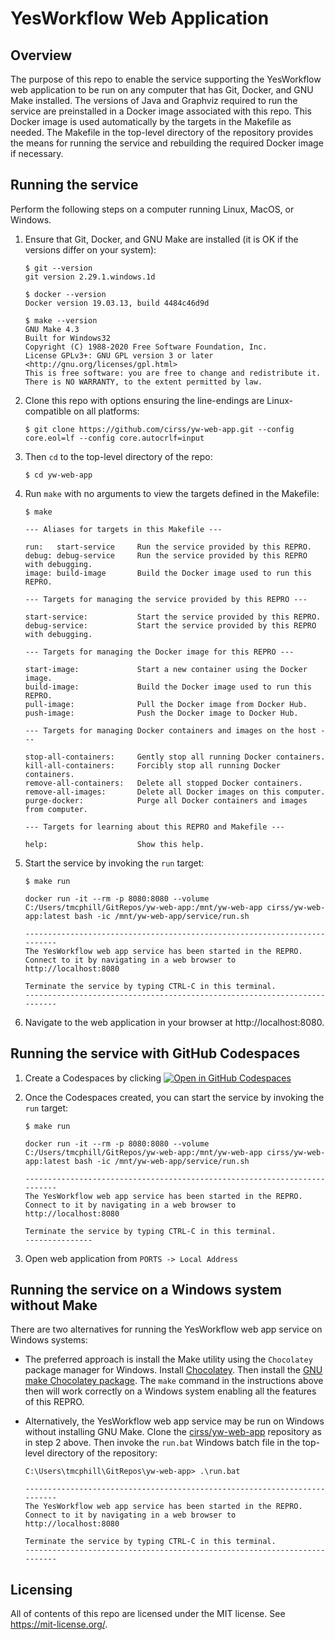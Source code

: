 # YesWorkflow Web Application


## Overview

The purpose of this repo to enable the service supporting the YesWorkflow web
application to be run on any computer that has Git, Docker, and GNU Make
installed. The versions of Java and Graphviz required to run the service are
preinstalled in a Docker image associated with this repo. This Docker image is
used automatically by the targets in the Makefile as needed. The Makefile in
the top-level directory of the repository provides the means for running the 
service and rebuilding the required Docker image if necessary.

## Running the service

Perform the following steps on a computer running Linux, MacOS, or Windows.

1. Ensure that Git, Docker, and GNU Make are installed (it is OK if the versions differ on your system):

	```
	$ git --version
	git version 2.29.1.windows.1d

	$ docker --version
	Docker version 19.03.13, build 4484c46d9d

	$ make --version
	GNU Make 4.3
	Built for Windows32
	Copyright (C) 1988-2020 Free Software Foundation, Inc.
	License GPLv3+: GNU GPL version 3 or later <http://gnu.org/licenses/gpl.html>
	This is free software: you are free to change and redistribute it.
	There is NO WARRANTY, to the extent permitted by law.
	```
2. Clone this repo with options ensuring the line-endings are Linux-compatible on all platforms:

	```
	$ git clone https://github.com/cirss/yw-web-app.git --config core.eol=lf --config core.autocrlf=input
    ```

3. Then `cd` to the top-level directory of the repo:
    ```
    $ cd yw-web-app
	```

4. Run `make` with no arguments to view the targets defined in the Makefile:

    ```
    $ make

    --- Aliases for targets in this Makefile ---

    run:   start-service     Run the service provided by this REPRO.
    debug: debug-service     Run the service provided by this REPRO with debugging.
    image: build-image       Build the Docker image used to run this REPRO.

    --- Targets for managing the service provided by this REPRO ---

    start-service:           Start the service provided by this REPRO.
    debug-service:           Start the service provided by this REPRO with debugging.

    --- Targets for managing the Docker image for this REPRO ---

    start-image:             Start a new container using the Docker image.
    build-image:             Build the Docker image used to run this REPRO.
    pull-image:              Pull the Docker image from Docker Hub.
    push-image:              Push the Docker image to Docker Hub.

    --- Targets for managing Docker containers and images on the host ---

    stop-all-containers:     Gently stop all running Docker containers.
    kill-all-containers:     Forcibly stop all running Docker containers.
    remove-all-containers:   Delete all stopped Docker containers.
    remove-all-images:       Delete all Docker images on this computer.
    purge-docker:            Purge all Docker containers and images from computer.

    --- Targets for learning about this REPRO and Makefile ---

    help:                    Show this help.
    ```

5. Start the service by invoking the `run` target:

	```
    $ make run

    docker run -it --rm -p 8080:8080 --volume C:/Users/tmcphill/GitRepos/yw-web-app:/mnt/yw-web-app cirss/yw-web-app:latest bash -ic /mnt/yw-web-app/service/run.sh

    --------------------------------------------------------------------------
    The YesWorkflow web app service has been started in the REPRO.
    Connect to it by navigating in a web browser to http://localhost:8080

    Terminate the service by typing CTRL-C in this terminal.
    --------------------------------------------------------------------------
	```

6. Navigate to the web application in your browser at http://localhost:8080.

## Running the service with GitHub Codespaces
1. Create a Codespaces by clicking
[![Open in GitHub Codespaces](https://github.com/codespaces/badge.svg)](https://codespaces.new/yilinxia/yw-web-app)
2. Once the Codespaces created, you can start the service by invoking the `run` target:

	```
    $ make run

    docker run -it --rm -p 8080:8080 --volume C:/Users/tmcphill/GitRepos/yw-web-app:/mnt/yw-web-app cirss/yw-web-app:latest bash -ic /mnt/yw-web-app/service/run.sh

    --------------------------------------------------------------------------
    The YesWorkflow web app service has been started in the REPRO.
    Connect to it by navigating in a web browser to http://localhost:8080

    Terminate the service by typing CTRL-C in this terminal.
    ---------------
3. Open web application from `PORTS -> Local Address` 

## Running the service on a Windows system without Make

There are two alternatives for running the YesWorkflow web app service on Windows systems:

- The preferred approach is install the Make utility using the `Chocolatey` package manager for Windows. Install [Chocolatey](https://chocolatey.org/install). Then install the [GNU make Chocolatey package](https://chocolatey.org/packages/make). The `make` command in the instructions above then will work correctly on a Windows system enabling all the features of this REPRO.

- Alternatively, the YesWorkflow web app service may be run on Windows without installing GNU Make. Clone the [cirss/yw-web-app](https://github.com/cirss/yw-web-app) repository as in step 2 above.  Then invoke the `run.bat` Windows batch file in the top-level directory of the repository:

	```
    C:\Users\tmcphill\GitRepos\yw-web-app> .\run.bat

    --------------------------------------------------------------------------
    The YesWorkflow web app service has been started in the REPRO.
    Connect to it by navigating in a web browser to http://localhost:8080

    Terminate the service by typing CTRL-C in this terminal.
    --------------------------------------------------------------------------	
    ```

## Licensing

All of contents of this repo are licensed under the MIT license. See https://mit-license.org/.


